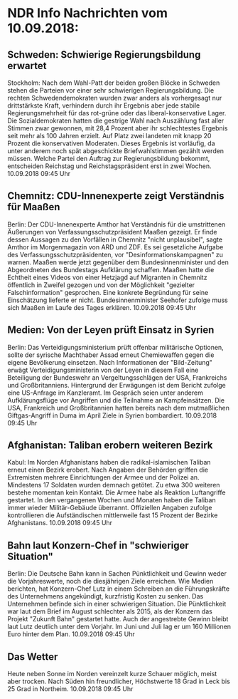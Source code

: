 # NDR Info Nachrichten vom 10.09.2018:


## Schweden: Schwierige Regierungsbildung erwartet
Stockholm: Nach dem Wahl-Patt der beiden großen Blöcke in Schweden stehen die Parteien vor einer sehr schwierigen Regierungsbildung. Die rechten Schwedendemokraten wurden zwar anders als vorhergesagt nur drittstärkste Kraft, verhindern durch ihr Ergebnis aber jede stabile Regierungsmehrheit für das rot-grüne oder das liberal-konservative Lager. Die Sozialdemokraten hatten die gestrige Wahl nach Auszählung fast aller Stimmen zwar gewonnen, mit 28,4 Prozent aber ihr schlechtestes Ergebnis seit mehr als 100 Jahren erzielt. Auf Platz zwei landeten mit knapp 20 Prozent die konservativen Moderaten. Dieses Ergebnis ist vorläufig, da unter anderem noch spät abgeschickte Briefwahlstimmen gezählt werden müssen. Welche Partei den Auftrag zur Regierungsbildung bekommt, entscheiden Reichstag und Reichstagspräsident erst in zwei Wochen. 10.09.2018 09:45 Uhr 

## Chemnitz: CDU-Innenexperte zeigt Verständnis für Maaßen
Berlin: Der CDU-Innenexperte Amthor hat Verständnis für die umstrittenen Äußerungen von Verfassungsschutzpräsident Maaßen gezeigt. Er finde dessen Aussagen zu den Vorfällen in Chemnitz "nicht unplausibel", sagte Amthor im Morgenmagazin von ARD und ZDF. Es sei gesetzliche Aufgabe des Verfassungsschutzpräsidenten, vor "Desinformationskampagnen" zu warnen. Maaßen werde jetzt gegenüber dem Bundesinnenminister und den Abgeordneten des Bundestags Aufklärung schaffen. Maaßen hatte die Echtheit eines Videos von einer Hetzjagd auf Migranten in Chemnitz öffentlich in Zweifel gezogen und von der Möglichkeit "gezielter Falschinformation" gesprochen. Eine konkrete Begründung für seine Einschätzung lieferte er nicht. Bundesinnenminister Seehofer zufolge muss sich Maaßen im Laufe des Tages erklären. 10.09.2018 09:45 Uhr 

## Medien: Von der Leyen prüft Einsatz in Syrien
Berlin: Das Verteidigungsministerium prüft offenbar militärische Optionen, sollte der syrische Machthaber Assad erneut Chemiewaffen gegen die eigene Bevölkerung einsetzen. Nach Informationen der "Bild-Zeitung" erwägt Verteidigungsministerin von der Leyen in diesem Fall eine Beteiligung der Bundeswehr an Vergeltungsschlägen der USA, Frankreichs und Großbritanniens. Hintergrund der Erwägungen ist dem Bericht zufolge eine US-Anfrage im Kanzleramt. Im Gespräch seien unter anderem Aufklärungsflüge vor Angriffen und die Teilnahme an Kampfeinsätzen. Die USA, Frankreich und Großbritannien hatten bereits nach dem mutmaßlichen Giftgas-Angriff in Duma im April Ziele in Syrien bombardiert. 10.09.2018 09:45 Uhr 

## Afghanistan: Taliban erobern weiteren Bezirk
Kabul:	Im Norden Afghanistans haben die radikal-islamischen Taliban erneut einen Bezirk erobert. Nach Angaben der Behörden griffen die Extremisten mehrere Einrichtungen der Armee und der Polizei an. Mindestens 17 Soldaten wurden demnach getötet. Zu etwa 300 weiteren bestehe momentan kein Kontakt. Die Armee habe als Reaktion Luftangriffe gestartet. In den vergangenen Wochen und Monaten haben die Taliban immer wieder Militär-Gebäude überrannt. Offiziellen Angaben zufolge kontrollieren die Aufständischen mittlerweile fast 15 Prozent der Bezirke Afghanistans. 10.09.2018 09:45 Uhr 

## Bahn laut Konzern-Chef in "schwieriger Situation"
Berlin: Die Deutsche Bahn kann in Sachen Pünktlichkeit und Gewinn weder die Vorjahreswerte, noch die diesjährigen Ziele erreichen. Wie Medien berichten, hat Konzern-Chef Lutz in einem Schreiben an die Führungskräfte des Unternehmens angekündigt, kurzfristig Kosten zu senken. Das Unternehmen befinde sich in einer schwierigen Situation. Die Pünktlichkeit war laut dem Brief im August schlechter als 2015, als der Konzern das Projekt "Zukunft Bahn" gestartet hatte. Auch der angestrebte Gewinn bleibt laut Lutz deutlich unter dem Vorjahr. Im Juni und Juli lag er um 160 Millionen Euro hinter dem Plan. 10.09.2018 09:45 Uhr 

## Das Wetter
Heute neben Sonne im Norden vereinzelt kurze Schauer möglich, meist aber trocken. Nach Süden hin freundlicher, Höchstwerte 18 Grad in Leck bis 25 Grad in Northeim. 10.09.2018 09:45 Uhr 
